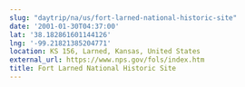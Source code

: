 ```yaml
---
slug: "daytrip/na/us/fort-larned-national-historic-site"
date: '2001-01-30T04:37:00'
lat: '38.182861601144126'
lng: '-99.21821385204771'
location: KS 156, Larned, Kansas, United States
external_url: https://www.nps.gov/fols/index.htm
title: Fort Larned National Historic Site
---
```



